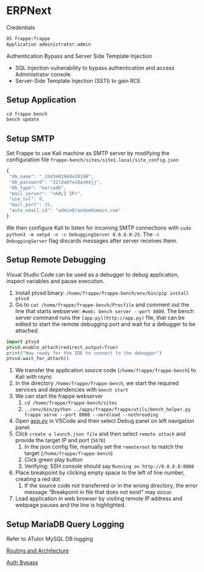 # ERPNext

Credentials

```python
OS frappe:frappe
Application administrator:admin
```

Authentication Bypass and Server Side Template Injection

- SQL Injection vulnerability to bypass authentication and access Administrator console
- Server-Side Template Injection (SSTI) to gain RCE

## Setup Application

```python
cd frappe-bench
bench update
```

## Setup SMTP

Set Frappe to use Kali machine as SMTP server by modifying the configuration file `frappe-bench/sites/site1.local/site_config.json`

```jsx
{
 "db_name": "_1bd3e0294da19198",
 "db_password": "32ldabYvxQanK4jj",
 "db_type": "mariadb",
 "mail_server": "<KALI IP>",
 "use_ssl": 0,
 "mail_port": 25,
 "auto_email_id": "admin@randomdomain.com"
}
```

We then configure Kali to listen for incoming SMTP connections with `sudo python3 -m smtpd -n -c DebuggingServer 0.0.0.0:25`. The `-c DebuggingServer` flag discards messages after server receives them. 

## Setup Remote Debugging

Visual Studio Code can be used as a debugger to debug application, inspect variables and pause execution. 

1. Install ptvsd binary: `/home/frappe/frappe-bench/env/bin/pip install ptvsd`
2. Go to `cat /home/frappe/frappe-bench/Procfile` and comment out the line that starts webserver: `#web: bench server --port 8000`. The bench server command runs the `[app.py](http://app.py)` file, that can be edited to start the remote debugging port and wait for a debugger to be attached. 

```python
import ptvsd
ptvsd.enable_attach(redirect_output=True)
print("Now ready for the IDE to connect to the debugger")
ptvsd.wait_for_attach()
```

1. We transfer the application source code (`/home/frappe/frappe-bench`) to Kali with rsync
2. In the directory `/home/frappe/frappe-bench`, we start the required services and dependencies with `bench start`
3. We can start the frappe webserver
    1. `cd /home/frappe/frappe-bench/sites`
    2. `../env/bin/python ../apps/frappe/frappe/utils/bench_helper.py frappe serve --port 8000 --noreload --nothreading`
4. Open [app.py](http://app.py) in VSCode and then select Debug panel on left navigation panel. 
5. Click `create a launch.json file` and then select `remote attach` and provide the target IP and port (`5678`)
    1. In the json config file, manually set the `remoteroot` to match the target (`/home/frappe/frappe-bench`)
    2. Click green play button
    3. Verifying: SSH console should say `Running on http://0.0.0.0:8000`
6. Place breakpoint by clicking empty space to the left of line number, creating a red dot
    1. If the source code not transferred or in the wrong directory, the error message “Breakpoint in file that does not exist” may occur. 
7. Load application in web browser by visiting remote IP address and webpage pauses and the line is highlighted. 

## Setup MariaDB Query Logging

Refer to ATutor MySQL DB logging

[Routing and Architecture](ERPNext%20ce995d24a58543659432d5052e97aa84/Routing%20and%20Architecture%20c11702aaa793437b8a1940977fff1548.md)

[Auth Bypass](ERPNext%20ce995d24a58543659432d5052e97aa84/Auth%20Bypass%20c54109146b4d4ba5b2674b4a16340000.md)